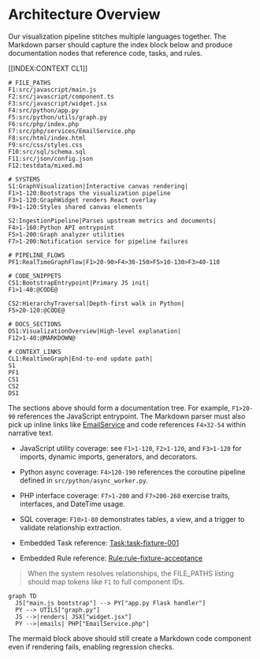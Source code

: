 # Architecture Overview

Our visualization pipeline stitches multiple languages together. The Markdown parser should capture the index block below and produce documentation nodes that reference code, tasks, and rules.

[[INDEX:CONTEXT CL1]]

```index
# FILE_PATHS
F1:src/javascript/main.js
F2:src/javascript/component.ts
F3:src/javascript/widget.jsx
F4:src/python/app.py
F5:src/python/utils/graph.py
F6:src/php/index.php
F7:src/php/services/EmailService.php
F8:src/html/index.html
F9:src/css/styles.css
F10:src/sql/schema.sql
F11:src/json/config.json
F12:testdata/mixed.md

# SYSTEMS
S1:GraphVisualization|Interactive canvas rendering|
F1>1-120:Bootstraps the visualization pipeline
F3>1-120:GraphWidget renders React overlay
F9>1-120:Styles shared canvas elements

S2:IngestionPipeline|Parses upstream metrics and documents|
F4>1-160:Python API entrypoint
F5>1-200:Graph analyzer utilities
F7>1-200:Notification service for pipeline failures

# PIPELINE_FLOWS
PF1:RealTimeGraphFlow|F1>20-90>F4>30-150>F5>10-130>F3>40-110

# CODE_SNIPPETS
CS1:BootstrapEntrypoint|Primary JS init|
F1>1-40:@CODE@

CS2:HierarchyTraversal|Depth-first walk in Python|
F5>20-120:@CODE@

# DOCS_SECTIONS
DS1:VisualizationOverview|High-level explanation|
F12>1-40:@MARKDOWN@

# CONTEXT_LINKS
CL1:RealtimeGraph|End-to-end update path|
S1
PF1
CS1
CS2
DS1
```

The sections above should form a documentation tree. For example, `F1>20-90` references the JavaScript entrypoint. The Markdown parser must also pick up inline links like [EmailService](../src/php/services/EmailService.php) and code references `F4>32-54` within narrative text.

- JavaScript utility coverage: see `F1>1-120`, `F2>1-120`, and `F3>1-120` for imports, dynamic imports, generators, and decorators.
- Python async coverage: `F4>120-190` references the coroutine pipeline defined in `src/python/async_worker.py`.
- PHP interface coverage: `F7>1-200` and `F7>200-260` exercise traits, interfaces, and DateTime usage.
- SQL coverage: `F10>1-80` demonstrates tables, a view, and a trigger to validate relationship extraction.

- Embedded Task reference: [Task:task-fixture-001](../testdata/mixed.md#tasks)
- Embedded Rule reference: [Rule:rule-fixture-acceptance](../testdata/mixed.md#rules)

> When the system resolves relationships, the FILE_PATHS listing should map tokens like `F1` to full component IDs.

```mermaid
graph TD
  JS["main.js bootstrap"] --> PY["app.py Flask handler"]
  PY --> UTILS["graph.py"]
  JS -->|renders| JSX["widget.jsx"]
  PY -->|emails| PHP["EmailService.php"]
```

The mermaid block above should still create a Markdown code component even if rendering fails, enabling regression checks.
